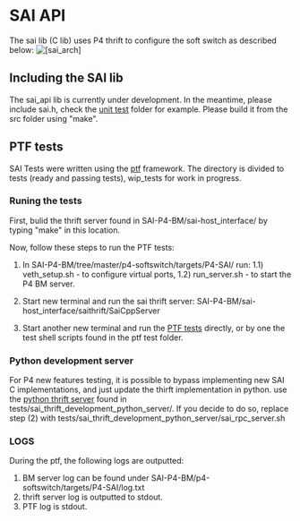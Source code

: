 # SAI API
The sai lib (C lib) uses P4 thrift to configure the soft switch as described below:
![[sai_arch]](https://github.com/Mellanox/SAI-P4-BM/blob/master/p4-softswitch/docs/SAI_arch.PNG)  

## Including the SAI lib
The sai_api lib is currently under development.
In the meantime, please include sai.h, check the [unit test](test/unittest) folder for example.
Please build it from the src folder using "make".

## PTF tests
SAI Tests were written using the [ptf](https://github.com/p4lang/ptf) framework. 
The directory is divided to tests (ready and passing tests), wip_tests for work in progress.

### Runing the tests
First, bulid the thrift server found in SAI-P4-BM/sai-host_interface/ by typing "make" in this location.

Now, follow these steps to run the PTF tests:
1) In SAI-P4-BM/tree/master/p4-softswitch/targets/P4-SAI/ run:
1.1) veth_setup.sh  - to configure virtual ports,
1.2) run_server.sh  - to start the P4 BM server.

2) Start new terminal and run the sai thrift server:
  SAI-P4-BM/sai-host_interface/saithrift/SaiCppServer

3) Start another new terminal and run the [PTF tests](tests/ptf_tests) directly, or by one the test shell scripts found in the ptf test folder. 

### Python development server
For P4 new features testing, it is possible to bypass implementing new SAI C implementations, and just update the thirft implementation in python.
use the [python thrift server](tests/sai_thrift_development_python_server/) found in tests/sai_thrift_development_python_server/.
If you decide to do so, replace step (2) with tests/sai_thrift_development_python_server/sai_rpc_server.sh

### LOGS
During the ptf, the following logs are outputted:
1) BM server log can be found under SAI-P4-BM/p4-softswitch/targets/P4-SAI/log.txt
2) thrift server log is outputted to stdout.
3) PTF log is stdout.

